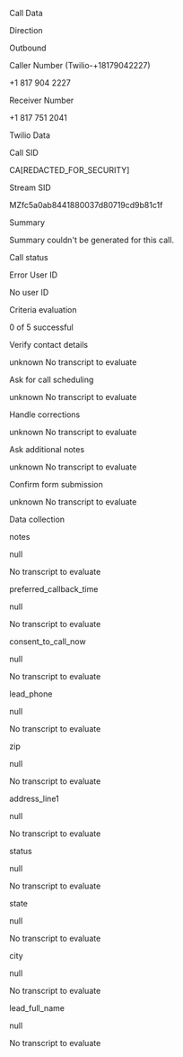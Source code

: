 Call Data

Direction

Outbound

Caller Number (Twilio-+18179042227)

+1 817 904 2227

Receiver Number

+1 817 751 2041

Twilio Data

Call SID

CA[REDACTED_FOR_SECURITY]

Stream SID

MZfc5a0ab8441880037d80719cd9b81c1f




Summary

Summary couldn't be generated for this call.

Call status

Error
User ID

No user ID

Criteria evaluation

0 of 5 successful

Verify contact details

unknown
No transcript to evaluate

Ask for call scheduling

unknown
No transcript to evaluate

Handle corrections

unknown
No transcript to evaluate

Ask additional notes

unknown
No transcript to evaluate

Confirm form submission

unknown
No transcript to evaluate

Data collection

notes

null

No transcript to evaluate

preferred_callback_time

null

No transcript to evaluate

consent_to_call_now

null

No transcript to evaluate

lead_phone

null

No transcript to evaluate

zip

null

No transcript to evaluate

address_line1

null

No transcript to evaluate

status

null

No transcript to evaluate

state

null

No transcript to evaluate

city

null

No transcript to evaluate

lead_full_name

null

No transcript to evaluate